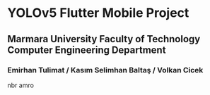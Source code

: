 # YOLOv5 Flutter Mobile Project

## Marmara University Faculty of Technology Computer Engineering Department

### Emirhan Tulimat / Kasım Selimhan Baltaş / Volkan Cicek
nbr
amro